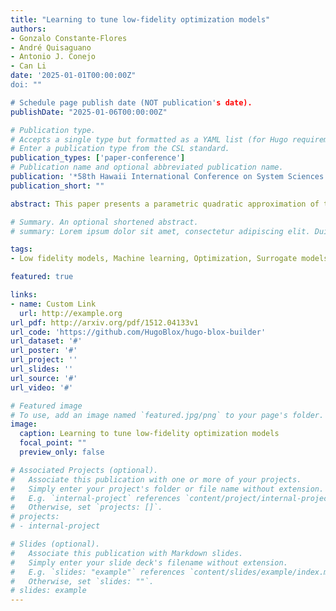 ```yaml
---
title: "Learning to tune low-fidelity optimization models"
authors:
- Gonzalo Constante-Flores
- André Quisaguano
- Antonio J. Conejo
- Can Li
date: '2025-01-01T00:00:00Z"
doi: ""

# Schedule page publish date (NOT publication's date).
publishDate: "2025-01-06T00:00:00Z"

# Publication type.
# Accepts a single type but formatted as a YAML list (for Hugo requirements).
# Enter a publication type from the CSL standard.
publication_types: ['paper-conference']
# Publication name and optional abbreviated publication name.
publication: '*58th Hawaii International Conference on System Sciences (HICSS)*'
publication_short: ""

abstract: This paper presents a parametric quadratic approximation of the AC optimal power flow (AC-OPF) problem for time-sensitive and market-based applications. The parametric approximation preserves the physics-based but simple representation provided by the DC-OPF model and leverages market and physics information encoded in the data-driven demand-dependent parameters. To enable the deployment of the proposed model for real-time applications, we propose a supervised learning approach to predict near-optimal parameters, given a certain metric concerning the dispatch quantities and locational marginal prices (LMPs).  The training dataset is generated based on the solution of the accurate AC-OPF problem and a bilevel optimization problem, which calibrates parameters satisfying two market properties: cost recovery and revenue adequacy. We show the proposed approach's performance in various test systems in terms of cost and dispatch approximation errors, LMPs, market properties satisfaction, dispatch feasibility, and generalizability with respect to N-1 network topologies.

# Summary. An optional shortened abstract.
# summary: Lorem ipsum dolor sit amet, consectetur adipiscing elit. Duis posuere tellus ac convallis placerat. Proin tincidunt magna sed ex sollicitudin condimentum.

tags:
- Low fidelity models, Machine learning, Optimization, Surrogate models

featured: true

links:
- name: Custom Link
  url: http://example.org
url_pdf: http://arxiv.org/pdf/1512.04133v1
url_code: 'https://github.com/HugoBlox/hugo-blox-builder'
url_dataset: '#'
url_poster: '#'
url_project: ''
url_slides: ''
url_source: '#'
url_video: '#'

# Featured image
# To use, add an image named `featured.jpg/png` to your page's folder. 
image:
  caption: Learning to tune low-fidelity optimization models
  focal_point: ""
  preview_only: false

# Associated Projects (optional).
#   Associate this publication with one or more of your projects.
#   Simply enter your project's folder or file name without extension.
#   E.g. `internal-project` references `content/project/internal-project/index.md`.
#   Otherwise, set `projects: []`.
# projects:
# - internal-project

# Slides (optional).
#   Associate this publication with Markdown slides.
#   Simply enter your slide deck's filename without extension.
#   E.g. `slides: "example"` references `content/slides/example/index.md`.
#   Otherwise, set `slides: ""`.
# slides: example
---
```


<!-- This work is driven by the results in my [previous paper](/publication/conference-paper/) on LLMs.

{{% callout note %}}
Create your slides in Markdown - click the *Slides* button to check out the example.
{{% /callout %}}

Add the publication's **full text** or **supplementary notes** here. You can use rich formatting such as including [code, math, and images](https://docs.hugoblox.com/content/writing-markdown-latex/). -->